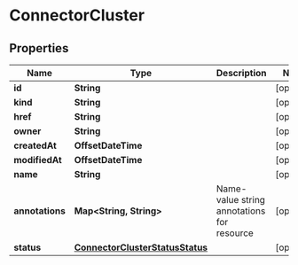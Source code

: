 

# ConnectorCluster


## Properties

Name | Type | Description | Notes
------------ | ------------- | ------------- | -------------
**id** | **String** |  |  [optional]
**kind** | **String** |  |  [optional]
**href** | **String** |  |  [optional]
**owner** | **String** |  |  [optional]
**createdAt** | **OffsetDateTime** |  |  [optional]
**modifiedAt** | **OffsetDateTime** |  |  [optional]
**name** | **String** |  |  [optional]
**annotations** | **Map&lt;String, String&gt;** | Name-value string annotations for resource |  [optional]
**status** | [**ConnectorClusterStatusStatus**](ConnectorClusterStatusStatus.md) |  |  [optional]



